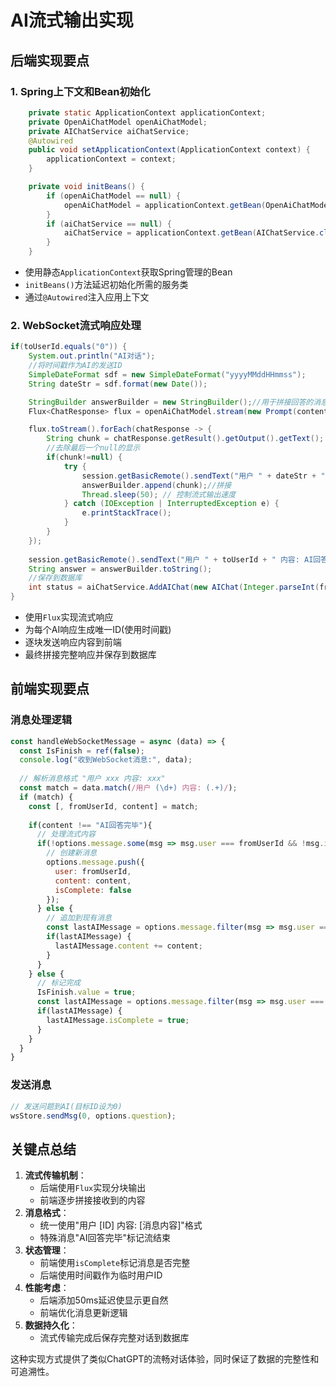 # **AI流式输出实现**

## 后端实现要点

### 1. Spring上下文和Bean初始化

```java
	private static ApplicationContext applicationContext;
    private OpenAiChatModel openAiChatModel;
    private AIChatService aiChatService;
    @Autowired
    public void setApplicationContext(ApplicationContext context) {
        applicationContext = context;
    }

    private void initBeans() {
        if (openAiChatModel == null) {
            openAiChatModel = applicationContext.getBean(OpenAiChatModel.class);
        }
        if (aiChatService == null) {
            aiChatService = applicationContext.getBean(AIChatService.class);
        }
    }
```

- 使用静态`ApplicationContext`获取Spring管理的Bean
- `initBeans()`方法延迟初始化所需的服务类
- 通过`@Autowired`注入应用上下文

### 2. WebSocket流式响应处理

```java
if(toUserId.equals("0")) {
    System.out.println("AI对话");
    //将时间戳作为AI的发送ID
    SimpleDateFormat sdf = new SimpleDateFormat("yyyyMMddHHmmss");
    String dateStr = sdf.format(new Date());

    StringBuilder answerBuilder = new StringBuilder();//用于拼接回答的消息，以便保存到数据库
    Flux<ChatResponse> flux = openAiChatModel.stream(new Prompt(content));

    flux.toStream().forEach(chatResponse -> {
        String chunk = chatResponse.getResult().getOutput().getText();
        //去除最后一个null的显示
        if(chunk!=null) {
            try {
                session.getBasicRemote().sendText("用户 " + dateStr + " 内容: " + chunk);
                answerBuilder.append(chunk);//拼接
                Thread.sleep(50); // 控制流式输出速度
            } catch (IOException | InterruptedException e) {
                e.printStackTrace();
            }
        }
    });
    
    session.getBasicRemote().sendText("用户 " + toUserId + " 内容: AI回答完毕");
    String answer = answerBuilder.toString();
    //保存到数据库
    int status = aiChatService.AddAIChat(new AIChat(Integer.parseInt(fromUserId), content, answer, new Date()));
}
```

- 使用`Flux`实现流式响应
- 为每个AI响应生成唯一ID(使用时间戳)
- 逐块发送响应内容到前端
- 最终拼接完整响应并保存到数据库

## 前端实现要点

### 消息处理逻辑

```js
const handleWebSocketMessage = async (data) => {
  const IsFinish = ref(false);
  console.log("收到WebSocket消息:", data);
  
  // 解析消息格式 "用户 xxx 内容: xxx"
  const match = data.match(/用户 (\d+) 内容: (.+)/);
  if (match) {
    const [, fromUserId, content] = match;
    
    if(content !== "AI回答完毕"){
      // 处理流式内容
      if(!options.message.some(msg => msg.user === fromUserId && !msg.isComplete)) {
        // 创建新消息
        options.message.push({
          user: fromUserId,
          content: content,
          isComplete: false
        });
      } else {
        // 追加到现有消息
        const lastAIMessage = options.message.filter(msg => msg.user === fromUserId).pop();
        if(lastAIMessage) {
          lastAIMessage.content += content;
        }
      }
    } else {
      // 标记完成
      IsFinish.value = true;
      const lastAIMessage = options.message.filter(msg => msg.user === fromUserId).pop();
      if(lastAIMessage) {
        lastAIMessage.isComplete = true;
      }
    }
  }
}
```

### 发送消息

```js
// 发送问题到AI(目标ID设为0)
wsStore.sendMsg(0, options.question);
```

## 关键点总结

1. **流式传输机制**：
   - 后端使用`Flux`实现分块输出
   - 前端逐步拼接接收到的内容
2. **消息格式**：
   - 统一使用"用户 [ID] 内容: [消息内容]"格式
   - 特殊消息"AI回答完毕"标记流结束
3. **状态管理**：
   - 前端使用`isComplete`标记消息是否完整
   - 后端使用时间戳作为临时用户ID
4. **性能考虑**：
   - 后端添加50ms延迟使显示更自然
   - 前端优化消息更新逻辑
5. **数据持久化**：
   - 流式传输完成后保存完整对话到数据库

这种实现方式提供了类似ChatGPT的流畅对话体验，同时保证了数据的完整性和可追溯性。